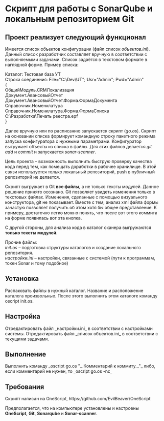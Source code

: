 <h1>Скрипт для работы с SonarQube и локальным репозиторием Git</h1>

<h2>Проект реализует следующий функционал</h2>

Имеется список объектов конфигурации (файл список _объектов.ini_). Данный список разработчик составляет вручную в соответствии с выполняемыми задачами. Список задаётся в текстовом формате в наглядной форме. Пример списка:

Каталог: Тестовая база УТ<br>
Строка соединения: File="C:\Dev\UT"; Usr="Admin"; Pwd="Admin"<br>
{<br>
ОбщийМодуль.CRMЛокализация<br>
Документ.АвансовыйОтчет<br>
Документ.АвансовыйОтчет.Форма.ФормаДокумента<br>
Справочник.Номенклатура<br>
Справочник.Номенклатура.Форма.ФормаСписка<br>
C:\Разработка\Печать реестра.epf<br>
}

Далее вручную или по расписанию запускается скрипт (_go.os_). Скрипт на основании списка формирует командную строку пакетного режима запуска конфигуратора с нужными параметрами. Конфигуратор выгружает объекты из списка в файлы. Для этих файлов делается _git_ _add_ и _commit_ и запускается _sonar-scanner_.

Цель проекта – возможность выполнить быструю проверку качества кода перед тем, как помещать доработки в рабочее хранилище. В этой связи используется только локальный репозиторий, push в публичный репозиторий не делается.

Скрипт выгружает в Git **все файлы**, а не только тексты модулей. Данное решение принято осознано. Git позволяет увидеть изменения только в текстовых файлах. Изменения, сделанные с помощью визуального конструктора, git не показывает. Вместе с тем, анализ xml файла формы зачастую позволяет получить об этом хотя бы общее представление. К примеру, достаточно легко можно понять, что после вот этого коммита на форме появилась вот эта кнопка.

С другой стороны, для анализа кода в каталог сканера выгружаются **только тексты модулей**.

Прочие файлы:<br> 
_init.os_ – подготовка структуры каталогов и создание локального репозитория.<br>
_настройки.ini_ – настройки, связанные с системой (пути к программам, токен Sonar и тому подобное)

<h2>Установка</h2>
Распаковать файлы в нужный каталог. Название и расположение каталога произвольные. После этого выполнить этом каталоге команду oscript init.os.

<h2>Настройка</h2>
Отредактировать файл _настройки.ini_ в соответствии с настройками системы.
Отредактировать файл _список объектов.ini_ в соответствии с текущими задачами.

<h2>Выполнение</h2>
Выполнить команду 
_oscript go.os "...Комментарий к коммиту..."_
либо, если комментарий не нужен, то 
_oscript go.os -nc_

<h2>Требования</h2>
Скрипт написан на OneScript, https://github.com/EvilBeaver/OneScript

Предполагается, что на компьютере установлены и настроены **OneScript**, **Git**, **Sonarqube** и **Sonar-scanner**.
